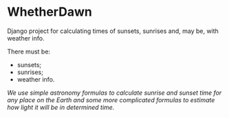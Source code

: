 # WhetherDawn
Django project for calculating times of sunsets, sunrises and, may be, with weather info.

There must be:

- sunsets;
- sunrises;
- weather info.

*We use simple astronomy formulas to calculate sunrise and sunset time for
any place on the Earth and some more complicated formulas to estimate how
light it will be in determined time.*
